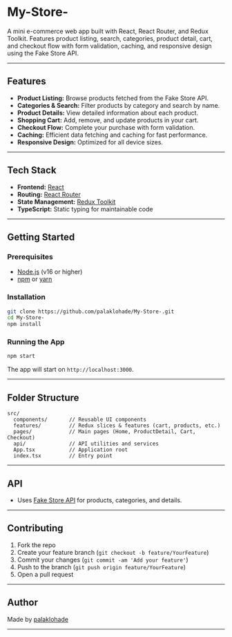 # My-Store-

A mini e-commerce web app built with React, React Router, and Redux Toolkit. Features product listing, search, categories, product detail, cart, and checkout flow with form validation, caching, and responsive design using the Fake Store API.

---

## Features

- **Product Listing:** Browse products fetched from the Fake Store API.
- **Categories & Search:** Filter products by category and search by name.
- **Product Details:** View detailed information about each product.
- **Shopping Cart:** Add, remove, and update products in your cart.
- **Checkout Flow:** Complete your purchase with form validation.
- **Caching:** Efficient data fetching and caching for fast performance.
- **Responsive Design:** Optimized for all device sizes.

---

## Tech Stack

- **Frontend:** [React](https://react.dev/)
- **Routing:** [React Router](https://reactrouter.com/)
- **State Management:** [Redux Toolkit](https://redux-toolkit.js.org/)
- **TypeScript:** Static typing for maintainable code

---

## Getting Started

### Prerequisites

- [Node.js](https://nodejs.org/) (v16 or higher)
- [npm](https://www.npmjs.com/) or [yarn](https://yarnpkg.com/)

### Installation

```bash
git clone https://github.com/palaklohade/My-Store-.git
cd My-Store-
npm install
```

### Running the App

```bash
npm start
```

The app will start on `http://localhost:3000`.

---

## Folder Structure

```
src/
  components/       // Reusable UI components
  features/         // Redux slices & features (cart, products, etc.)
  pages/            // Main pages (Home, ProductDetail, Cart, Checkout)
  api/              // API utilities and services
  App.tsx           // Application root
  index.tsx         // Entry point
```

---

## API

- Uses [Fake Store API](https://fakestoreapi.com/) for products, categories, and details.

---

## Contributing

1. Fork the repo
2. Create your feature branch (`git checkout -b feature/YourFeature`)
3. Commit your changes (`git commit -am 'Add your feature'`)
4. Push to the branch (`git push origin feature/YourFeature`)
5. Open a pull request


---

## Author

Made by [palaklohade](https://github.com/palaklohade)

---

